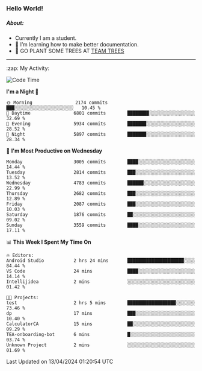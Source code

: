 ### Hello World!

##### About:
- Currently I am a student.
- 🌱 I’m learning how to make better documentation.
- 🌱 GO PLANT SOME TREES AT [TEAM TREES](https://teamtrees.org/)

---
  <summary>:zap: My Activity:</summary>
  
<!--START_SECTION:waka-->
![Code Time](http://img.shields.io/badge/Code%20Time-1%2C314%20hrs%206%20mins-blue)

**I'm a Night 🦉** 

```text
🌞 Morning                2174 commits        ███░░░░░░░░░░░░░░░░░░░░░░   10.45 % 
🌆 Daytime                6801 commits        ████████░░░░░░░░░░░░░░░░░   32.69 % 
🌃 Evening                5934 commits        ███████░░░░░░░░░░░░░░░░░░   28.52 % 
🌙 Night                  5897 commits        ███████░░░░░░░░░░░░░░░░░░   28.34 % 
```
📅 **I'm Most Productive on Wednesday** 

```text
Monday                   3005 commits        ████░░░░░░░░░░░░░░░░░░░░░   14.44 % 
Tuesday                  2814 commits        ███░░░░░░░░░░░░░░░░░░░░░░   13.52 % 
Wednesday                4783 commits        ██████░░░░░░░░░░░░░░░░░░░   22.99 % 
Thursday                 2682 commits        ███░░░░░░░░░░░░░░░░░░░░░░   12.89 % 
Friday                   2087 commits        ███░░░░░░░░░░░░░░░░░░░░░░   10.03 % 
Saturday                 1876 commits        ██░░░░░░░░░░░░░░░░░░░░░░░   09.02 % 
Sunday                   3559 commits        ████░░░░░░░░░░░░░░░░░░░░░   17.11 % 
```


📊 **This Week I Spent My Time On** 

```text
🔥 Editors: 
Android Studio           2 hrs 24 mins       █████████████████████░░░░   84.44 % 
VS Code                  24 mins             ████░░░░░░░░░░░░░░░░░░░░░   14.14 % 
Intellijidea             2 mins              ░░░░░░░░░░░░░░░░░░░░░░░░░   01.42 % 

🐱‍💻 Projects: 
test                     2 hrs 5 mins        ██████████████████░░░░░░░   73.46 % 
dp                       17 mins             ███░░░░░░░░░░░░░░░░░░░░░░   10.40 % 
CalculatorCA             15 mins             ██░░░░░░░░░░░░░░░░░░░░░░░   09.29 % 
TEA-onboarding-bot       6 mins              █░░░░░░░░░░░░░░░░░░░░░░░░   03.74 % 
Unknown Project          2 mins              ░░░░░░░░░░░░░░░░░░░░░░░░░   01.69 % 
```


 Last Updated on 13/04/2024 01:20:54 UTC
<!--END_SECTION:waka-->
